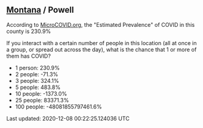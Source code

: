 
## [Montana](/united-states/montana) / Powell

According to [MicroCOVID.org](http://microcovid.org),
the "Estimated Prevalence" of COVID in this county is 230.9%

If you interact with a certain number of people in this location
(all at once in a group, or spread out across the day), what is the chance that
1 or more of them has COVID?

- 1 person: 230.9%
- 2 people: -71.3%
- 3 people: 324.1%
- 5 people: 483.8%
- 10 people: -1373.0%
- 25 people: 83371.3%
- 100 people: -48081855797461.6%

Last updated: 2020-12-08 00:22:25.124036 UTC
